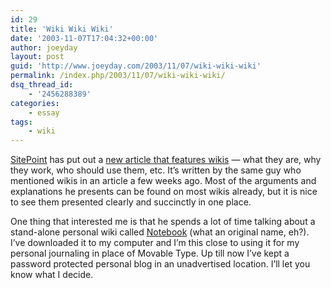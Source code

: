 ```yaml
---
id: 29
title: 'Wiki Wiki Wiki'
date: '2003-11-07T17:04:32+00:00'
author: joeyday
layout: post
guid: 'http://www.joeyday.com/2003/11/07/wiki-wiki-wiki'
permalink: /index.php/2003/11/07/wiki-wiki-wiki/
dsq_thread_id:
    - '2456288389'
categories:
    - essay
tags:
    - wiki
---
```


[SitePoint](http://www.sitepoint.com) has put out a [new article that features wikis](http://www.sitepoint.com/article/1241) — what they are, why they work, who should use them, etc. It’s written by the same guy who mentioned wikis in an article a few weeks ago. Most of the arguments and explanations he presents can be found on most wikis already, but it is nice to see them presented clearly and succinctly in one place.

One thing that interested me is that he spends a lot of time talking about a stand-alone personal wiki called [Notebook](http://www.wjduquette.com/notebook) (what an original name, eh?). I’ve downloaded it to my computer and I’m this close to using it for my personal journaling in place of Movable Type. Up till now I’ve kept a password protected personal blog in an unadvertised location. I’ll let you know what I decide.